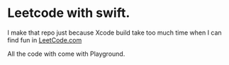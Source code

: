 Leetcode with swift.
=== 

I make that repo just because Xcode build take too much time when I can find fun in [LeetCode.com](https://leetcode.com)

All the code with come with Playground.
